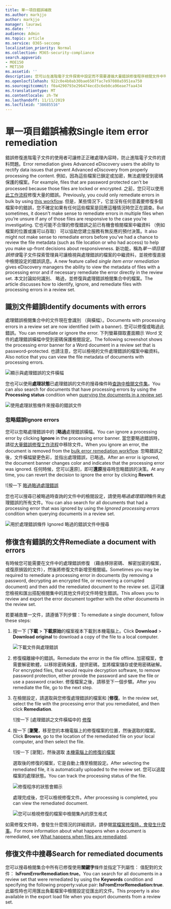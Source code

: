 ```yaml
---
title: 單一項目錯誤補救
ms.author: markjjo
author: markjjo
manager: laurawi
ms.date: ''
audience: Admin
ms.topic: article
ms.service: O365-seccomp
localization_priority: Normal
ms.collection: M365-security-compliance
search.appverid:
- MOE150
- MET150
ms.assetid: ''
description: 您可以在進階電子文件探索中設定而不需要遵循大量錯誤修復程序檢閱文件中可修正處理錯誤。
ms.openlocfilehash: 922c0e4b0ab30bae6507fac7e97080a5951ea750
ms.sourcegitcommit: f0a4290793e296474ecd3c6eb0ca96eae7faa434
ms.translationtype: MT
ms.contentlocale: zh-TW
ms.lasthandoff: 11/11/2019
ms.locfileid: "38685516"
---
```

# <a name="single-item-error-remediation"></a><span data-ttu-id="6cacc-103">單一項目錯誤補救</span><span class="sxs-lookup"><span data-stu-id="6cacc-103">Single item error remediation</span></span>

<span data-ttu-id="6cacc-104">錯誤修復進階電子文件的使用者可讓修正正確處理內容時，防止進階電子文件的資料問題。</span><span class="sxs-lookup"><span data-stu-id="6cacc-104">Error remediation gives Advanced eDiscovery users the ability to rectify data issues that prevent Advanced eDiscovery from properly processing the content.</span></span> <span data-ttu-id="6cacc-105">例如，因為這些檔案已鎖定或加密，無法處理受到密碼保護的檔案。</span><span class="sxs-lookup"><span data-stu-id="6cacc-105">For example, files that are password protected can't be processed because those files are locked or encrypted.</span></span> <span data-ttu-id="6cacc-106">之前，您只可以使用[此工作流程](error-remediation-when-processing-data-in-advanced-ediscovery.md)修復大量的錯誤。</span><span class="sxs-lookup"><span data-stu-id="6cacc-106">Previously, you could only remediate errors in bulk by using [this workflow](error-remediation-when-processing-data-in-advanced-ediscovery.md).</span></span> <span data-ttu-id="6cacc-107">但是，某些情況下，它並沒有任何意義要修復多個檔案中的錯誤，您不確定如果有任何這些檔案是回應這種情況時您正在調查。</span><span class="sxs-lookup"><span data-stu-id="6cacc-107">But sometimes, it doesn't make sense to remediate errors in multiple files when you’re unsure if any of those files are responsive to the case you’re investigating.</span></span> <span data-ttu-id="6cacc-108">它也可能不合理的修復錯誤之前已有機會檢閱檔案中繼資料 （例如檔案的位置或誰可以存取） 可以協助您建立服務有無反應的預付決策。</span><span class="sxs-lookup"><span data-stu-id="6cacc-108">It also might not make sense to remediate errors before you’ve had a chance to review the file metadata (such as file location or who had access) to help you make up-front decisions about responsiveness.</span></span> <span data-ttu-id="6cacc-109">新功能，稱為*單一項目錯誤修復*電子文件探索管理員可讓檢視與處理錯誤的檔案的中繼資料，並視修復直接中檢閱設定的錯誤訊息。</span><span class="sxs-lookup"><span data-stu-id="6cacc-109">A new feature called *single item error remediation* gives eDiscovery managers the ability to view the metadata of files with a processing error and if necessary remediate the error directly in the review set.</span></span> <span data-ttu-id="6cacc-110">本文討論如何識別、 略過，並修復與處理錯誤檢閱集合中的檔案。</span><span class="sxs-lookup"><span data-stu-id="6cacc-110">The article discusses how to identify, ignore, and remediate files with processing errors in a review set.</span></span>

## <a name="identify-documents-with-errors"></a><span data-ttu-id="6cacc-111">識別文件錯誤</span><span class="sxs-lookup"><span data-stu-id="6cacc-111">Identify documents with errors</span></span>

<span data-ttu-id="6cacc-112">處理錯誤檢閱集合中的文件現在會識別 （與橫幅）。</span><span class="sxs-lookup"><span data-stu-id="6cacc-112">Documents with processing errors in a review set are now identified (with a banner).</span></span> <span data-ttu-id="6cacc-113">您可以修復或略過此錯誤。</span><span class="sxs-lookup"><span data-stu-id="6cacc-113">You can remediate or ignore the error.</span></span> <span data-ttu-id="6cacc-114">下列螢幕擷取畫面顯示 Word 文件的處理錯誤橫幅中受到密碼保護檢閱設定。</span><span class="sxs-lookup"><span data-stu-id="6cacc-114">The following screenshot shows the processing error banner for a Word document in a review set that is password-protected.</span></span> <span data-ttu-id="6cacc-115">也請注意，您可以檢視的文件處理錯誤的檔案中繼資料。</span><span class="sxs-lookup"><span data-stu-id="6cacc-115">Also notice that you can view the file metadata of documents with processing errors.</span></span>

![顯示與處理錯誤的文件橫幅](media/SIERimage1.png)

<span data-ttu-id="6cacc-117">您也可以使用**處理狀態**已處理錯誤的文件的搜尋條件時[查詢中檢閱文件集](review-set-search.md)。</span><span class="sxs-lookup"><span data-stu-id="6cacc-117">You can also search for documents that have processing errors by using the **Processing status** condition when [querying the documents in a review set](review-set-search.md).</span></span>

![使用處理狀態條件來搜尋的錯誤文件](media/SIERimage2.png)

### <a name="ignore-errors"></a><span data-ttu-id="6cacc-119">忽略錯誤</span><span class="sxs-lookup"><span data-stu-id="6cacc-119">Ignore errors</span></span>

<span data-ttu-id="6cacc-120">您可以忽略處理錯誤中的 [**略過**處理錯誤橫幅。</span><span class="sxs-lookup"><span data-stu-id="6cacc-120">You can ignore a processing error by clicking **Ignore** in the processing error banner.</span></span> <span data-ttu-id="6cacc-121">當您要略過錯誤時，請從[大量錯誤修復工作流程](error-remediation-when-processing-data-in-advanced-ediscovery.md)中移除文件。</span><span class="sxs-lookup"><span data-stu-id="6cacc-121">When you ignore an error, the document is removed from the [bulk error remediation workflow](error-remediation-when-processing-data-in-advanced-ediscovery.md).</span></span> <span data-ttu-id="6cacc-122">忽略錯誤之後，文件橫幅變更色彩，並指出處理錯誤，已略過。</span><span class="sxs-lookup"><span data-stu-id="6cacc-122">After an error is ignored, the document banner changes color and indicates that the processing error was ignored.</span></span> <span data-ttu-id="6cacc-123">任何時候，您可以還原]，即可**還原**搜尋時忽略錯誤的決策。</span><span class="sxs-lookup"><span data-stu-id="6cacc-123">At any time, you can revert the decision to ignore the error by clicking **Revert**.</span></span>

![按一下 [略過略過處理錯誤](media/SIERimage3.png)

<span data-ttu-id="6cacc-125">您也可以搜尋已被略過時查詢的文件中的檢閱設定，請使用*略過處理錯誤*條件來處理錯誤的所有文件。</span><span class="sxs-lookup"><span data-stu-id="6cacc-125">You can also search for all documents that had a processing error that was ignored by using the *Ignored processing errors* condition when querying documents in a review set.</span></span>

![用於處理錯誤條件 Ignored 略過的錯誤文件中搜尋](media/SIERimage4.png)

## <a name="remediate-a-document-with-errors"></a><span data-ttu-id="6cacc-127">修復含有錯誤的文件</span><span class="sxs-lookup"><span data-stu-id="6cacc-127">Remediate a document with errors</span></span>

<span data-ttu-id="6cacc-128">有時候您可能需要在文件中的處理錯誤修復 （藉由移除密碼、 解密加密的檔案，或復原損毀的文件），然後將修復文件新增至檢閱組。</span><span class="sxs-lookup"><span data-stu-id="6cacc-128">Sometimes you may be required to remediate a processing error in documents (by removing a password, decrypting an encrypted file, or recovering a corrupted document) and then add the remediated document to the review set.</span></span> <span data-ttu-id="6cacc-129">這可讓您檢視和匯出搭配檢閱集中的其他文件的文件時發生錯誤。</span><span class="sxs-lookup"><span data-stu-id="6cacc-129">This allows you to review and export the error document together with the other documents in the review set.</span></span> 

<span data-ttu-id="6cacc-130">若要補救單一文件，請遵循下列步驟：</span><span class="sxs-lookup"><span data-stu-id="6cacc-130">To remediate a single document, follow these steps:</span></span>

1. <span data-ttu-id="6cacc-131">按一下 [**下載** > **下載原始**的檔案複本下載到本機電腦上。</span><span class="sxs-lookup"><span data-stu-id="6cacc-131">Click **Download** > **Download original** to download a copy of the file to a local computer.</span></span>

   ![下載文件與處理錯誤](media/SIERimage5.png)

2. <span data-ttu-id="6cacc-133">修復檔離線中的錯誤。</span><span class="sxs-lookup"><span data-stu-id="6cacc-133">Remediate the error in the file offline.</span></span> <span data-ttu-id="6cacc-134">加密檔案，會需要解密軟體，以移除密碼保護，提供密碼，並將檔案儲存或使用密碼破解。</span><span class="sxs-lookup"><span data-stu-id="6cacc-134">For encrypted files, that would require decryption software, to remove password protection, either provide the password and save the file or use a password cracker.</span></span> <span data-ttu-id="6cacc-135">修復檔案之後，請移至下一個步驟。</span><span class="sxs-lookup"><span data-stu-id="6cacc-135">After you remediate the file, go to the next step.</span></span>

3. <span data-ttu-id="6cacc-136">在檢閱設定，請選取與您修復處理錯誤的檔案和 [**修復**。</span><span class="sxs-lookup"><span data-stu-id="6cacc-136">In the review set, select the file with the processing error that you remediated, and then  click **Remediation**.</span></span>

   ![按一下 [處理錯誤之文件橫幅中的 [修復](media/SIERimage6.png)


4. <span data-ttu-id="6cacc-138">按一下 [**瀏覽**，移至您的本機電腦上的修復檔案的位置，然後選取的檔案。</span><span class="sxs-lookup"><span data-stu-id="6cacc-138">Click **Browse**, go to the location of the remediated file on your local computer, and then select the file.</span></span>

   ![按一下 [瀏覽]，然後選取 [本機電腦上的修復的檔案](media/SIERimage7.png)

    <span data-ttu-id="6cacc-140">選取後的修復的檔案，它是自動上傳至檢閱設定。</span><span class="sxs-lookup"><span data-stu-id="6cacc-140">After selecting the remediated file, it is automatically uploaded to the review set.</span></span> <span data-ttu-id="6cacc-141">您可以追蹤檔案的處理狀態。</span><span class="sxs-lookup"><span data-stu-id="6cacc-141">You can track the processing status of the file.</span></span>

    ![修復程序的狀態會顯示](media/SIERimage8.png)

   <span data-ttu-id="6cacc-143">處理完成後，您可以檢視修復文件。</span><span class="sxs-lookup"><span data-stu-id="6cacc-143">After processing is completed, you can view the remediated document.</span></span>

    ![您可以檢視修復的檔案中檢閱集內的原生格式](media/SIERimage9.png)

<span data-ttu-id="6cacc-145">如需修復文件時，會發生什麼情況的詳細資訊，請參閱[當檔案修復時，會發生什麼事](error-remediation.md#what-happens-when-files-are-remediated)。</span><span class="sxs-lookup"><span data-stu-id="6cacc-145">For more information about what happens when a document is remediated, see [What happens when files are remediated](error-remediation.md#what-happens-when-files-are-remediated).</span></span>

## <a name="search-for-remediated-documents"></a><span data-ttu-id="6cacc-146">修復文件中搜尋</span><span class="sxs-lookup"><span data-stu-id="6cacc-146">Search for remediated documents</span></span>

<span data-ttu-id="6cacc-147">您可以搜尋檢閱集合中所有已修復使用**關鍵字**條件並指定下列屬性： 值配對的文件： **IsFromErrorRemediation:true**。</span><span class="sxs-lookup"><span data-stu-id="6cacc-147">You can search for all documents in a review set that were remediated by using the **Keywords** condition and specifying the following property:value pair: **IsFromErrorRemediation:true**.</span></span> <span data-ttu-id="6cacc-148">此屬性時也可用匯出負載檔案中檢閱設定從匯出的文件。</span><span class="sxs-lookup"><span data-stu-id="6cacc-148">This property is also available in the export load file when you export documents from a review set.</span></span>
